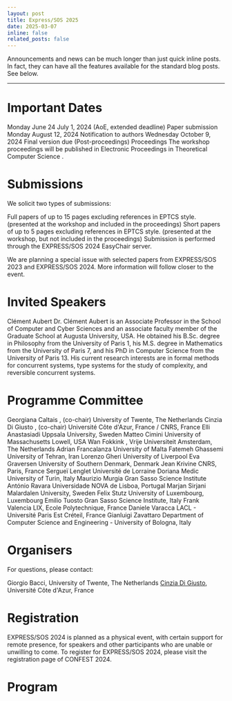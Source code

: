 ```yaml
---
layout: post
title: Express/SOS 2025
date: 2025-03-07
inline: false
related_posts: false
---
```


Announcements and news can be much longer than just quick inline posts. In fact, they can have all the features available for the standard blog posts. See below.

---


# Important Dates
Monday June 24 July 1, 2024 (AoE, extended deadline)
Paper submission
Monday August 12, 2024
Notification to authors
Wednesday October 9, 2024
Final version due (Post-proceedings)
Proceedings
The workshop proceedings will be published in Electronic Proceedings in Theoretical Computer Science .

# Submissions
We solicit two types of submissions:

Full papers of up to 15 pages excluding references in EPTCS style.
(presented at the workshop and included in the proceedings)
Short papers of up to 5 pages excluding references in EPTCS style.
(presented at the workshop, but not included in the proceedings)
Submission is performed through the EXPRESS/SOS 2024 EasyChair server.



We are planning a special issue with selected papers from EXPRESS/SOS 2023 and EXPRESS/SOS 2024. More information will follow closer to the event.


# Invited Speakers

Clément Aubert
Dr. Clément Aubert is an Associate Professor in the School of Computer and Cyber Sciences and an associate faculty member of the Graduate School at Augusta University, USA. He obtained his B.Sc. degree in Philosophy from the University of Paris 1, his M.S. degree in Mathematics from the University of Paris 7, and his PhD in Computer Science from the University of Paris 13. His current research interests are in formal methods for concurrent systems, type systems for the study of complexity, and reversible concurrent systems.



# Programme Committee
Georgiana Caltais , (co-chair) University of Twente, The Netherlands
Cinzia Di Giusto , (co-chair) Université Côte d'Azur, France / CNRS, France
Elli Anastasiadi Uppsala University, Sweden
Matteo Cimini University of Massachusetts Lowell, USA
Wan Fokkink , Vrije Universiteit Amsterdam, The Netherlands
Adrian Francalanza University of Malta
Fatemeh Ghassemi University of Tehran, Iran
Lorenzo Gheri University of Liverpool
Eva Graversen University of Southern Denmark, Denmark
Jean Krivine CNRS, Paris, France
Sergueï Lenglet Université de Lorraine
Doriana Medic University of Turin, Italy
Maurizio Murgia Gran Sasso Science Institute
António Ravara Universidade NOVA de Lisboa, Portugal
Marjan Sirjani Malardalen University, Sweden
Felix Stutz University of Luxembourg, Luxembourg
Emilio Tuosto Gran Sasso Science Institute, Italy
Frank Valencia LIX, Ecole Polytechnique, France
Daniele Varacca LACL - Université Paris Est Créteil, France
Gianluigi Zavattaro Department of Computer Science and Engineering - University of Bologna, Italy

# Organisers
For questions, please contact:

Giorgio Bacci, University of Twente, The Netherlands
[Cinzia Di Giusto](mailto), Université Côte d'Azur, France


# Registration
EXPRESS/SOS 2024 is planned as a physical event,
with certain support for remote presence, for speakers and other participants who are unable or unwilling to come.
To register for EXPRESS/SOS 2024, please visit the registration page of CONFEST 2024.

# Program